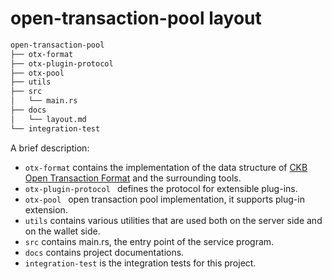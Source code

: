 # open-transaction-pool layout

```sh
open-transaction-pool
├── otx-format 
├── otx-plugin-protocol 
├── otx-pool 
├── utils 
├── src
│   └── main.rs
├── docs
│   └── layout.md
└── integration-test
```

A brief description:

- `otx-format` contains the implementation of the data structure of [CKB Open Transaction Format](https://github.com/nervosnetwork/rfcs/pull/406) and the surrounding tools.
- `otx-plugin-protocol ` defines the protocol for extensible plug-ins.
- `otx-pool ` open transaction pool implementation, it supports plug-in extension.
- `utils` contains various utilities that are used both on the server side and on the wallet side.
- `src` contains main.rs, the entry point of the service program.
- `docs` contains project documentations.
- `integration-test` is the integration tests for this project.

